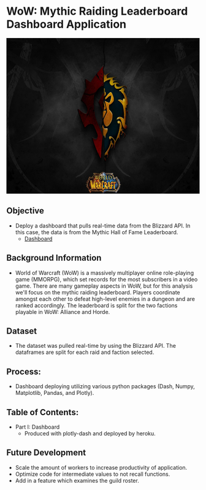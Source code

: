 # WoW: Mythic Raiding Leaderboard Dashboard Application

<p align="center">
  <img width="600" height="406" src="assets/logo.jpg">
</p>



## Objective
* Deploy a dashboard that pulls real-time data from the Blizzard API. In this case, the data is from the Mythic Hall of Fame Leaderboard.
	* [Dashboard](https://wow-bfa-mythic-raid-lbapp.herokuapp.com/)

## Background Information
* World of Warcraft (WoW) is a massively multiplayer online role-playing game (MMORPG), which set records for the most subscribers in a video game. There are many gameplay aspects in WoW, but for this analysis we'll focus on the mythic raiding leaderboard. Players coordinate amongst each other to defeat high-level enemies in a dungeon and are ranked accordingly. The leaderboard is split for the two factions playable in WoW: Alliance and Horde. 

## Dataset
* The dataset was pulled real-time by using the Blizzard API. The dataframes are split for each raid and faction selected.

## Process:
* Dashboard deploying utilizing various python packages (Dash, Numpy, Matplotlib, Pandas, and Plotly).


## Table of Contents:
* Part I: Dashboard
    * Produced with plotly-dash and deployed by heroku.
    
    
 ## Future Development
 * Scale the amount of workers to increase productivity of application.
 * Optimize code for intermediate values to not recall functions.
 * Add in a feature which examines the guild roster.
